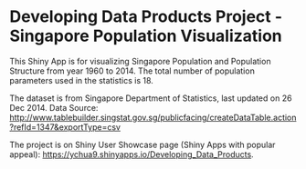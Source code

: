 # Developing Data Products Project - Singapore Population Visualization

This Shiny App is for visualizing Singapore Population and Population Structure from year 1960 to 2014. The total number of population parameters used in the statistics is 18.

The dataset is from Singapore Department of Statistics, last updated on 26 Dec 2014.
Data Source: http://www.tablebuilder.singstat.gov.sg/publicfacing/createDataTable.action?refId=1347&exportType=csv

The project is on Shiny User Showcase page (Shiny Apps with popular appeal): https://ychua9.shinyapps.io/Developing_Data_Products.
